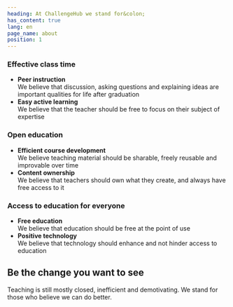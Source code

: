 ```yaml
---
heading: At ChallengeHub we stand for&colon;
has_content: true
lang: en
page_name: about
position: 1
---
```


### Effective class time

- __Peer instruction__  
We believe that discussion, asking questions and explaining ideas are important qualities for life after graduation
- __Easy active learning__  
We believe that the teacher should be free to focus on their subject of expertise

### Open education

- __Efficient course development__  
We believe teaching material should be sharable, freely reusable and improvable over time
- __Content ownership__  
We believe that teachers should own what they create, and always have free access to it

### Access to education for everyone

- __Free education__  
We believe that education should be free at the point of use
- __Positive technology__  
We believe that technology should enhance and not hinder access to education

## Be the change you want to see

Teaching is still mostly closed, inefficient and demotivating.
We stand for those who believe we can do better.
